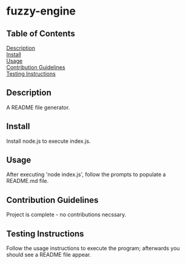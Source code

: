 # fuzzy-engine

## Table of Contents
[Description](#description)\
[Install](#install)\
[Usage](#usage)\
[Contribution Guidelines](#contribution-guidelines)\
[Testing Instructions](#testing-instructions)

## Description
A README file generator.

## Install
Install node.js to execute index.js.

## Usage
After executing 'node index.js', follow the prompts to populate a README.md file.

## Contribution Guidelines
Project is complete - no contributions necssary.

## Testing Instructions
Follow the usage instructions to execute the program; afterwards you should see a README file appear.

